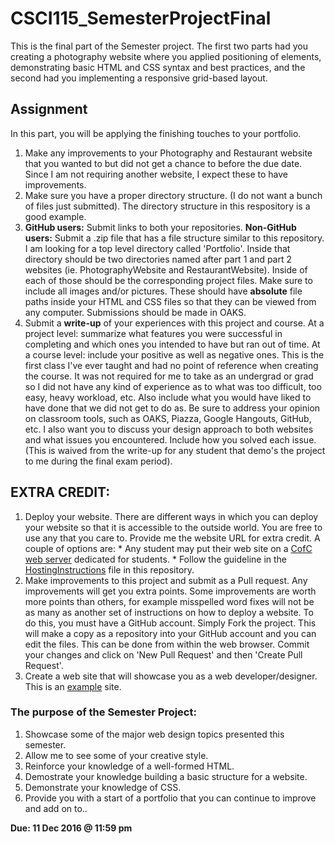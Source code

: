 # CSCI115_SemesterProjectFinal

This is the final part of the Semester project. The first two parts had you creating a photography website where you applied positioning of elements, demonstrating basic HTML and CSS syntax and best practices, and the second had you implementing a responsive grid-based layout. 

## Assignment
In this part, you will be applying the finishing touches to your portfolio. 
  1. Make any improvements to your Photography and Restaurant website that you wanted to but did not get a chance to before the due date. Since I am not requiring another website, I expect these to have improvements.
  2. Make sure you have a proper directory structure. (I do not want a bunch of files just submitted). The directory structure in this respository is a good example.
  3. **GitHub users:** Submit links to both your repositories. **Non-GitHub users:** Submit a .zip file that has a file structure similar to this repository. I am looking for a top level directory called 'Portfolio'. Inside that directory should be two directories named after part 1 and part 2 websites (ie. PhotographyWebsite and RestaurantWebsite). Inside of each of those should be the corresponding project files. Make sure to include all images and/or pictures. These should have **absolute** file paths inside your HTML and CSS files so that they can be viewed from any computer. Submissions should be made in OAKS.
  4. Submit a **write-up** of your experiences with this project and course. At a project level: summarize what features you were successful in completing and which ones you intended to have but ran out of time. At a course level: include your positive as well as negative ones. This is the first class I've ever taught and had no point of reference when creating the course. It was not required for me to take as an undergrad or grad so I did not have any kind of experience as to what was too difficult, too easy, heavy workload, etc. Also include what you would have liked to have done that we did not get to do as. Be sure to address your opinion on classroom tools, such as OAKS, Piazza, Google Hangouts, GitHub, etc. I also want you to discuss your design approach to both websites and what issues you encountered. Include how you solved each issue. (This is waived from the write-up for any student that demo's the project to me during the final exam period).
  
## EXTRA CREDIT:
  1. Deploy your website. There are different ways in which you can deploy your website so that it is accessible to the outside world. You are free to use any that you care to. Provide me the website URL for extra credit. A couple of options are:
    * Any student may put their web site on a [CofC web server](http://it.cofc.edu/vvw/web/stu.php) dedicated for students.
    * Follow the guideline in the [HostingInstructions](HostingInstructions.md) file in this repository.
  2.  Make improvements to this project and submit as a Pull request. Any improvements will get you extra points. Some improvements are worth more points than others, for example misspelled word fixes will not be as many as another set of instructions on how to deploy a website. To do this, you must have a GitHub account. Simply Fork the project. This will make a copy as a repository into your GitHub account and you can edit the files. This can be done from within the web browser. Commit your changes and click on 'New Pull Request' and then 'Create Pull Request'. 
  3. Create a web site that will showcase you as a web developer/designer. This is an [example](http://www.william-byrd.com/index.html) site.  

### The purpose of the Semester Project:
  1. Showcase some of the major web design topics presented this semester.
  2. Allow me to see some of your creative style.
  3. Reinforce your knowledge of a well-formed HTML.
  4. Demostrate your knowledge building a basic structure for a website.
  5. Demonstrate your knowledge of CSS.
  6. Provide you with a start of a portfolio that you can continue to improve and add on to..
  
**Due: 11 Dec 2016 @ 11:59 pm**
